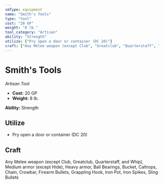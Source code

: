 ```yaml
---
smType: equipment
name: "Smith's Tools"
type: "tool"
cost: "20 GP"
weight: "8 lb."
tool_category: "Artisan"
ability: "Strength"
utilize: ["Pry open a door or container (DC 20)"]
craft: ["Any Melee weapon (except Club", "Greatclub", "Quarterstaff", "and Whip)", "Medium armor (except Hide)", "Heavy armor", "Ball Bearings", "Bucket", "Caltrops", "Chain", "Crowbar", "Firearm Bullets", "Grappling Hook", "Iron Pot", "Iron Spikes", "Sling Bullets"]
---
```


# Smith's Tools
*Artisan Tool*

- **Cost:** 20 GP
- **Weight:** 8 lb.

**Ability:** Strength

## Utilize

- Pry open a door or container (DC 20)

## Craft

Any Melee weapon (except Club, Greatclub, Quarterstaff, and Whip), Medium armor (except Hide), Heavy armor, Ball Bearings, Bucket, Caltrops, Chain, Crowbar, Firearm Bullets, Grappling Hook, Iron Pot, Iron Spikes, Sling Bullets
